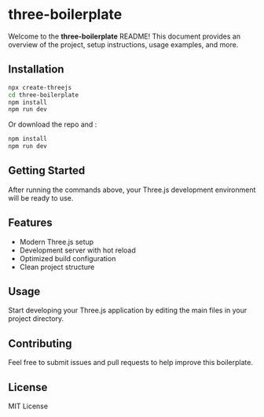 # three-boilerplate

Welcome to the **three-boilerplate** README! This document provides an overview of the project, setup instructions, usage examples, and more.

## Installation

```bash
npx create-threejs
cd three-boilerplate
npm install
npm run dev
```

Or download the repo and : 
```bash
npm install
npm run dev
```

## Getting Started

After running the commands above, your Three.js development environment will be ready to use.

## Features

- Modern Three.js setup
- Development server with hot reload
- Optimized build configuration
- Clean project structure

## Usage

Start developing your Three.js application by editing the main files in your project directory.

## Contributing

Feel free to submit issues and pull requests to help improve this boilerplate.

## License

MIT License
